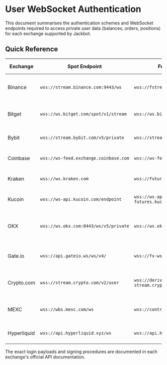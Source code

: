 # User WebSocket Authentication

This document summarises the authentication schemes and WebSocket endpoints required to access private user data (balances, orders, positions) for each exchange supported by Jackbot.

## Quick Reference

| Exchange | Spot Endpoint | Futures Endpoint | Auth Method |
|---------|---------------|-----------------|-------------|
| Binance | `wss://stream.binance.com:9443/ws` | `wss://fstream.binance.com/ws` | HMAC SHA256 signed query |
| Bitget | `wss://ws.bitget.com/spot/v1/stream` | `wss://ws.bitget.com/mix/v1/stream` | HMAC SHA256 with timestamp |
| Bybit | `wss://stream.bybit.com/v5/private` | `wss://stream.bybit.com/v5/private` | HMAC SHA256 signature |
| Coinbase | `wss://ws-feed.exchange.coinbase.com` | `wss://ws-feed.exchange.coinbase.com` | Signed API key payload |
| Kraken | `wss://ws.kraken.com` | `wss://futures.kraken.com/ws/v1` | API key + secret challenge |
| Kucoin | `wss://ws-api.kucoin.com/endpoint` | `wss://ws-api-futures.kucoin.com/endpoint` | JWT token from REST key query |
| OKX | `wss://ws.okx.com:8443/ws/v5/private` | `wss://ws.okx.com:8443/ws/v5/private` | Signature of timestamp and api key |
| Gate.io | `wss://api.gateio.ws/ws/v4/` | `wss://fx-ws.gateio.ws/v4/ws/` | HMAC SHA512 signed message |
| Crypto.com | `wss://stream.crypto.com/v2/user` | `wss://deriv-stream.crypto.com/v1/private` | HMAC SHA256 with API key |
| MEXC | `wss://wbs.mexc.com/ws` | `wss://contract.mexc.com/ws` | HMAC SHA256 signed login |
| Hyperliquid | `wss://api.hyperliquid.xyz/ws` | `wss://api.hyperliquid.xyz/ws` | API key header handshake |

The exact login payloads and signing procedures are documented in each exchange's official API documentation.
